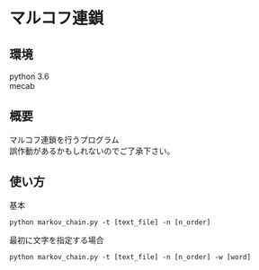 # マルコフ連鎖
## 環境
python 3.6  
mecab  
## 概要
マルコフ連鎖を行うプログラム  
誤作動があるかもしれないのでご了承下さい。
## 使い方
基本
```
python markov_chain.py -t [text_file] -n [n_order]
```

最初に文字を指定する場合
```
python markov_chain.py -t [text_file] -n [n_order] -w [word]
```